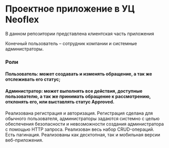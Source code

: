 # Проектное приложение в УЦ Neoflex
В данном репозитории представлена клиентская часть приложения

Конечный пользователь – сотрудник компании и системные администраторы.
### Роли
#### Пользователь: может создавать и изменять обращение, а так же отслеживать его статус;
#### Администратор: может выполнять все действия, доступные пользователю, а так же принимать обращение к рассмотрению, отклонять его, или выставлять статус Approved.

Реализована регистрация и авторизация.
Регистрация сделана для обычного пользователя, администраторы задаются системно с целью обеспечения безопасности и невозможности создания администратора с помощью HTTP запроса.
Реализован весь набор CRUD-операций.
Есть пагинация.
Реализованы как десктопная, так и мобильная версии веб-приложения.
